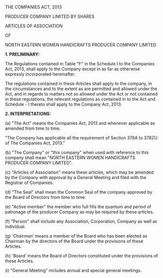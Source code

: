 THE COMPANIES ACT, 2013

PRODUCER COMPANY LIMITED BY SHARES

ARTICLES OF ASSOCIATION

OF

NORTH EASTERN WOMEN HANDICRAFTS PRODUCER COMPANY LIMITED

**1. PRELIMINARY:**

The Regulations contained in Table "F" in the Schedule I to the Companies Act, 2013, shall apply to the Company except in as far as otherwise expressly incorporated hereinafter.

The regulations contained in these Articles shall apply to the company, in the circumstances and to the extent as are permitted and allowed under the Act, and in regards to matters not so allowed under the Act or not contained in these regulations, the relevant regulations as contained in to the Act and Schedule - I thereto shall apply to the Company Act, 2013.

**2. INTERPRETATIONS:**

(a) "The Act" means the Companies Act, 2013 and whenever applicable as amended from time to time.

"The Company has applicable all the requirement of Section 378A to 378ZU of The Companies Act, 2013."

(b) "The Company" or "this company" when used with reference to this company shall mean "NORTH EASTERN WOMEN HANDICRAFTS PRODUCER COMPANY LIMITED".

(c) "Articles of Association" means these articles, which may be amended by the Company with approval by a General Meeting and filed with the Registrar of Companies.

(d) "The Seal" shall mean the Common Seal of the company approved by the Board of Directors from time to time.

(e) "Active member" the member who full fills the quantum and period of patronage of the producer Company as may be required by these articles.

(f) "Person" shall include any Association, Corporation, Company as well as individual.

(g) 'Chairman' means a member of the Board who has been elected as Chairman by the directors of the Board under the provisions of these Articles.

(h) 'Board' means the Board of Directors constituted under the provisions of these Articles.

(i) "General Meeting" includes annual and special general meetings.